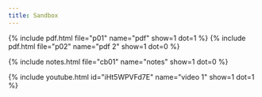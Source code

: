 ```yaml
---
title: Sandbox
---
```


{% include pdf.html file="p01" name="pdf" show=1 dot=1
%} {% include pdf.html file="p02" name="pdf 2" show=1 dot=0 %} 


{% include notes.html file="cb01" name="notes" show=1 dot=0 %}

{% include youtube.html id="iHt5WPVFd7E" name="video 1" show=1 dot=1 %}